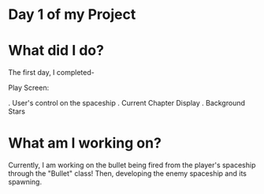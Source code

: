 # Day 1 of my Project

# What did I do?

The first day, I completed-

Play Screen:

. User's control on the spaceship
. Current Chapter Display
. Background Stars 

# What am I working on? 

Currently, I am working on the bullet being fired from the player's spaceship through the "Bullet" class! Then, developing the enemy spaceship and its spawning.
